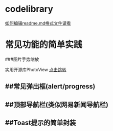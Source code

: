 # codelibrary

[如何编辑readme.md格式文件请看](https://github.com/guoyunsky/Markdown-Chinese-Demo/edit/master/README.md)

 常见功能的简单实践
=================================
###图片手势缩放

实用开源库PhotoView [点击跳转](https://github.com/chrisbanes/PhotoView)<br />


##常见弹出框(alert/progress)
----------------------------------
##顶部导航栏(类似网易新闻导航栏)
----------------------------------
##Toast提示的简单封装
----------------------------------
